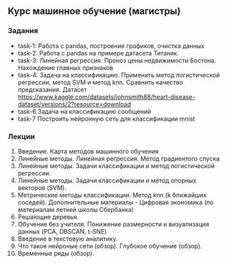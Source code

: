 ## Курс машинное обучение (магистры)

### Задания
- task-1: Работа с pandas, построение графиков, очистка данных
- task-2: Работа с pandas на примере датасета Титаник. 
- task-3: Линейная регрессия. Проноз цены недвижимости Бостона. Нахождение главных признаков
- task-4: Задача на классификацию. Применить метод логистической регрессии, метод SVM и метод knn. Сравнить качество предсказания. Датасет https://www.kaggle.com/datasets/johnsmith88/heart-disease-dataset/versions/2?resource=download
- task-6 Задача на классификацию сообщений
- task-7 Построить нейронную сеть для классификации mnist 


### Лекции

1. Введение. Карта методов машинного обучения
2. Линейные методы. Линейная регрессия. Метод градиентого спуска
3. Линейные методы. Задачи классификации и метод логистической регрессии.
4. Линейные методы. Задачи классификации и метод опорных векторов (SVM).
5. Метрические методы классификации. Метод knn (k ближайших соседей). Дополнительные материалы - Цифровая экономика (по материалам летней школы Сбербанка) 
6. Решающие деревья. 
7. Обучение без учителя. Понижение размерности и визуализация данных (PCA, DBSCAN, t-SNE)
8. Введение в текстовую аналитику.
9. Что такое нейроные сети (обзор). Глубокое обучение (обзор).
10. Временные ряды (обзор).

